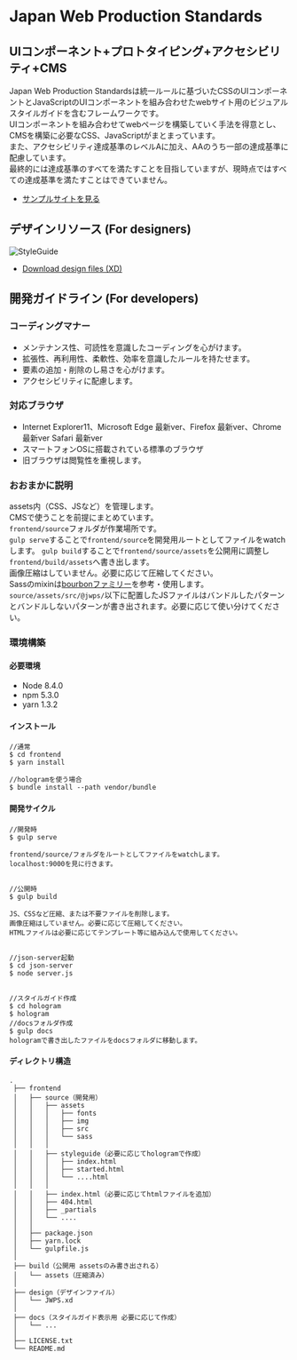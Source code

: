 # Japan Web Production Standards


## UIコンポーネント+プロトタイピング+アクセシビリティ+CMS

Japan Web Production Standardsは統一ルールに基づいたCSSのUIコンポーネントとJavaScriptのUIコンポーネントを組み合わせたwebサイト用のビジュアルスタイルガイドを含むフレームワークです。   
UIコンポーネントを組み合わせてwebページを構築していく手法を得意とし、CMSを構築に必要なCSS、JavaScriptがまとまっています。   
また、アクセシビリティ達成基準のレベルAに加え、AAのうち一部の達成基準に配慮しています。   
最終的には達成基準のすべてを満たすことを目指していますが、現時点ではすべての達成基準を満たすことはできていません。

 - [サンプルサイトを見る](https://tamshow.github.io/jwps/)


## デザインリソース (For designers)

![StyleGuide](https://tamshow.github.io/jwps/assets/img/dummy/style-guide.png)

 -  [Download design files (XD)](https://github.com/tamshow/jwps/blob/master/design/JWPS.xd)
  
  
## 開発ガイドライン (For developers)


### コーディングマナー
 - メンテナンス性、可読性を意識したコーディングを心がけます。
 - 拡張性、再利用性、柔軟性、効率を意識したルールを持たせます。
 - 要素の追加・削除のし易さを心がけます。
 - アクセシビリティに配慮します。


### 対応ブラウザ

 - Internet Explorer11、Microsoft Edge 最新ver、Firefox 最新ver、Chrome 最新ver Safari 最新ver
 - スマートフォンOSに搭載されている標準のブラウザ
 - 旧ブラウザは閲覧性を重視します。


### おおまかに説明
assets内（CSS、JSなど）を管理します。   
CMSで使うことを前提にまとめています。   
`frontend/source`フォルダが作業場所です。   
`gulp serve`することで`frontend/source`を開発用ルートとしてファイルをwatchします。
`gulp build`することで`frontend/source/assets`を公開用に調整し`frontend/build/assets`へ書き出します。   
画像圧縮はしていません。必要に応じて圧縮してください。   
Sassのmixinは[bourbonファミリー](https://www.bourbon.io/)を参考・使用します。   
`source/assets/src/@jwps/`以下に配置したJSファイルはバンドルしたパターンとバンドルしないパターンが書き出されます。必要に応じて使い分けてください。 

### 環境構築

#### 必要環境
- Node 8.4.0
- npm 5.3.0
- yarn 1.3.2


#### インストール
```
//通常
$ cd frontend
$ yarn install

//hologramを使う場合
$ bundle install --path vendor/bundle
```

#### 開発サイクル

```
//開発時
$ gulp serve

frontend/source/フォルダをルートとしてファイルをwatchします。
localhost:9000を見に行きます。


//公開時
$ gulp build

JS、CSSなど圧縮、または不要ファイルを削除します。
画像圧縮はしていません。必要に応じて圧縮してください。
HTMLファイルは必要に応じてテンプレート等に組み込んで使用してください。


//json-server起動
$ cd json-server
$ node server.js


//スタイルガイド作成
$ cd hologram
$ hologram
//docsフォルダ作成
$ gulp docs
hologramで書き出したファイルをdocsフォルダに移動します。

```


#### ディレクトリ構造

```
.
 ├── frontend
 │   ├── source（開発用）
 │   │   ├── assets
 │   │   │   ├── fonts
 │   │   │   ├── img
 │   │   │   ├── src
 │   │   │   └── sass
 │   │   │
 │   │   ├── styleguide（必要に応じてhologramで作成）
 │   │   │   ├── index.html
 │   │   │   ├── started.html
 │   │   │   └── ....html
 │   │   │
 │   │   ├── index.html（必要に応じてhtmlファイルを追加）
 │   │   ├── 404.html
 │   │   ├── _partials
 │   │   └── ....
 │   │
 │   ├── package.json
 │   ├── yarn.lock
 │   └── gulpfile.js
 │
 ├── build（公開用 assetsのみ書き出される）
 │   └── assets（圧縮済み）
 │
 ├── design（デザインファイル）
 │   └── JWPS.xd
 │
 ├── docs（スタイルガイド表示用 必要に応じて作成）
 │   └── ...
 │
 ├── LICENSE.txt
 └── README.md
```

